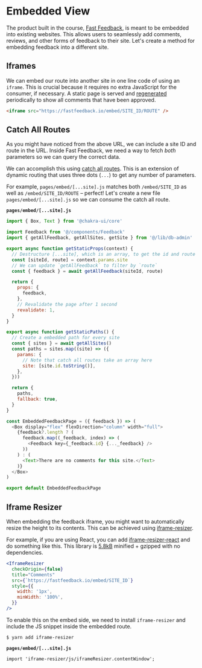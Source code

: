 # Embedded View

The product built in the course, [Fast Feedback](/introduction/product-overview), is meant to be embedded into existing websites. This allows users to seamlessly add comments, reviews, and other forms of feedback to their site. Let's create a method for embedding feedback into a different site.

## Iframes

We can embed our route into another site in one line code of using an `iframe`. This is crucial because it requires no extra JavaScript for the consumer, if necessary. A static page is served and [regenerated](https://nextjs.org/blog/next-9-4#incremental-static-regeneration-beta) periodically to show all comments that have been approved.

```html
<iframe src="https://fastfeedback.io/embed/SITE_ID/ROUTE" />
```

## Catch All Routes

As you might have noticed from the above URL, we can include a site ID and route in the URL. Inside Fast Feedback, we need a way to fetch _both_ parameters so we can query the correct data.

We can accomplish this using [catch all routes](https://nextjs.org/docs/routing/dynamic-routes#catch-all-routes). This is an extension of dynamic routing that uses three dots (`...`) to get any number of parameters.

For example, `pages/embed/[...site].js` matches both `/embed/SITE_ID` as well as `/embed/SITE_ID/ROUTE` – perfect! Let's create a new file `pages/embed/[...site].js` so we can consume the catch all route.

**`pages/embed/[...site].js`**

```js
import { Box, Text } from '@chakra-ui/core'

import Feedback from '@/components/Feedback'
import { getAllFeedback, getAllSites, getSite } from '@/lib/db-admin'

export async function getStaticProps(context) {
  // Destructure [...site], which is an array, to get the id and route
  const [siteId, route] = context.params.site
  // We can update `getAllFeedback` to filter by `route`
  const { feedback } = await getAllFeedback(siteId, route)

  return {
    props: {
      feedback,
    },
    // Revalidate the page after 1 second
    revalidate: 1,
  }
}

export async function getStaticPaths() {
  // Create a embedded path for every site
  const { sites } = await getAllSites()
  const paths = sites.map((site) => ({
    params: {
      // Note that catch all routes take an array here
      site: [site.id.toString()],
    },
  }))

  return {
    paths,
    fallback: true,
  }
}

const EmbeddedFeedbackPage = ({ feedback }) => (
  <Box display="flex" flexDirection="column" width="full">
    {feedback?.length ? (
      feedback.map((_feedback, index) => (
        <Feedback key={_feedback.id} {..._feedback} />
      ))
    ) : (
      <Text>There are no comments for this site.</Text>
    )}
  </Box>
)

export default EmbeddedFeedbackPage
```

## Iframe Resizer

When embedding the feedback iframe, you might want to automatically resize the
height to its contents. This can be achieved using [iframe-resizer](https://github.com/davidjbradshaw/iframe-resizer).

For example, if you are using React, you can add [iframe-resizer-react](https://github.com/davidjbradshaw/iframe-resizer-react) and do
something like this. This library is [5.8kB](https://bundlephobia.com/result?p=iframe-resizer-react@1.0.4) minified + gzipped with no dependencies.

```jsx
<IframeResizer
  checkOrigin={false}
  title="Comments"
  src={`https://fastfeedback.io/embed/SITE_ID`}
  style={{
    width: '1px',
    minWidth: '100%',
  }}
/>
```

To enable this on the embed side, we need to install `iframe-resizer` and include the JS snippet inside the embedded route.

```bash
$ yarn add iframe-resizer
```

**`pages/embed/[...site].js`**

```
import 'iframe-resizer/js/iframeResizer.contentWindow';
```
